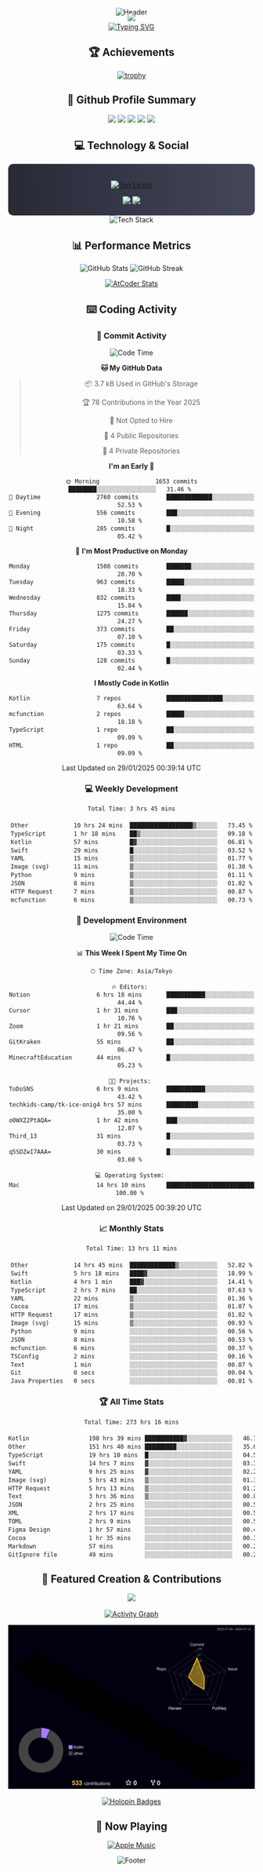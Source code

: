 <div align="center">
  
![Header](https://capsule-render.vercel.app/api?type=waving&color=gradient&customColorList=12&height=300&section=header&text=Welcome%20to%20Batapii's%20Universe&fontSize=50&animation=fadeIn&fontAlignY=40&desc=Android%20Developer%20|%20Kotlin%20LOVE%20)

<div style="margin-top: -20px;">
  <img src="https://readme-typing-svg.herokuapp.com/?lines=Crafting+Android+Experiences;Building+Tomorrow's+Apps+Today;Always+Learning,+Always+Growing&font=Fira%20Code&center=true&width=440&height=45&color=f75c7e&vCenter=true&size=22&pause=1000">
</div>

<a href="https://git.io/typing-svg">
  <img src="https://readme-typing-svg.demolab.com?font=Fira+Code&weight=600&size=28&duration=4000&pause=1000&center=true&vCenter=true&width=800&lines=Hey+there!+I'm+Batapii+%F0%9F%91%8B;Android+Developer+from+Japan+%F0%9F%87%AF%F0%9F%87%B5" alt="Typing SVG" />
</a>

## 🏆 Achievements

[![trophy](https://github-profile-trophy.vercel.app/?username=batapii&theme=onestar&no-frame=true&no-bg=true&column=8&rank=SECRET,SSS,SS,S,AAA,AA,A,B,C,?&margin-w=10&margin-h=10)](https://github.com/ryo-ma/github-profile-trophy)

## 🎯 Github Profile Summary

<div align="center">
  <img src="http://github-profile-summary-cards.vercel.app/api/cards/profile-details?username=batapii&theme=radical" />
  <img src="http://github-profile-summary-cards.vercel.app/api/cards/repos-per-language?username=batapii&theme=radical" />
  <img src="http://github-profile-summary-cards.vercel.app/api/cards/most-commit-language?username=batapii&theme=radical" />
  <img src="http://github-profile-summary-cards.vercel.app/api/cards/stats?username=batapii&theme=radical" />
  <img src="http://github-profile-summary-cards.vercel.app/api/cards/productive-time?username=batapii&theme=radical" />
</div>

## 💻 Technology & Social

<div align="center" style="background: linear-gradient(to right, #282A36, #44475A); padding: 20px; border-radius: 10px;">

[![Top Langs](https://github-readme-stats.vercel.app/api/top-langs/?username=batapii
)](https://github.com/anuraghazra/github-readme-stats)

<div style="margin-top: 15px">
<a href="https://github.com/batapii"><img src="https://img.shields.io/github/followers/batapii?style=for-the-badge&logo=github&label=Follow&color=ff6e96&labelColor=282A36"/></a>
<a href="https://twitter.com/batapii3939"><img src="https://img.shields.io/twitter/follow/batapii?style=for-the-badge&logo=twitter&color=1DA1F2&labelColor=282A36&label= Twitter"/></a>
</div>

</div>

<div align="center">
<img src="https://github-readme-tech-stack.vercel.app/api/cards?title=Tech+Stack&align=center&titleAlign=center&fontSize=20&lineHeight=10&lineCount=4&theme=github_dark&width=800&bg=%230D1117&badge=%23161B22&border=%2321262D&titleColor=%2358A6FF&line1=kotlin%2Ckotlin%2C0095D5%3Bandroid%2Candroid%2C00ff00%3Bjetpackcompose%2Cjetpack%2C4285F4%3B&line2=swift%2Cswift%2CFA7343%3Bfirebase%2Cfirebase%2CFFCA28%3Bgithub%2Cgithub%2C181717%3B&line3=typescript%2Ctypescript%2C3178C6%3Bgraphql%2Cgraphql%2CE10098%3Bsupabase%2Csupabase%2C3FCF8E%3B&line4=gradle%2Cgradle%2C02303A%3Bgitkraken%2Cgitkraken%2C179287%3Bpostman%2Cpostman%2CFF6C37%3B" alt="Tech Stack" />
</div>



## 📊 Performance Metrics

<div align="center">

![GitHub Stats](https://github-readme-stats.vercel.app/api?username=batapii&show_icons=true&theme=radical&hide_border=true&bg_color=0D1117)
![GitHub Streak](https://github-readme-streak-stats.herokuapp.com/?user=batapii&theme=radical&hide_border=true&background=0D1117)

[![AtCoder Stats](https://atcoder-readme-stats.vercel.app/stats/batapii3939?theme=dark&show_history=5&width=495)](https://github.com/iwbc-mzk/atcoder-readme-stats)

</div>

## ⌨️ Coding Activity

### 🌟 Commit Activity
<!--START_SECTION:commit-stats-->
![Code Time](http://img.shields.io/badge/Code%20Time-426%20hrs%2045%20mins-blue)

**🐱 My GitHub Data** 

> 📦 3.7 kB Used in GitHub's Storage 
 > 
> 🏆 78 Contributions in the Year 2025
 > 
> 🚫 Not Opted to Hire
 > 
> 📜 4 Public Repositories 
 > 
> 🔑 4 Private Repositories 
 > 
**I'm an Early 🐤** 

```text
🌞 Morning                1653 commits        ████████░░░░░░░░░░░░░░░░░   31.46 % 
🌆 Daytime                2760 commits        █████████████░░░░░░░░░░░░   52.53 % 
🌃 Evening                556 commits         ███░░░░░░░░░░░░░░░░░░░░░░   10.58 % 
🌙 Night                  285 commits         █░░░░░░░░░░░░░░░░░░░░░░░░   05.42 % 
```
📅 **I'm Most Productive on Monday** 

```text
Monday                   1508 commits        ███████░░░░░░░░░░░░░░░░░░   28.70 % 
Tuesday                  963 commits         █████░░░░░░░░░░░░░░░░░░░░   18.33 % 
Wednesday                832 commits         ████░░░░░░░░░░░░░░░░░░░░░   15.84 % 
Thursday                 1275 commits        ██████░░░░░░░░░░░░░░░░░░░   24.27 % 
Friday                   373 commits         ██░░░░░░░░░░░░░░░░░░░░░░░   07.10 % 
Saturday                 175 commits         █░░░░░░░░░░░░░░░░░░░░░░░░   03.33 % 
Sunday                   128 commits         █░░░░░░░░░░░░░░░░░░░░░░░░   02.44 % 
```


**I Mostly Code in Kotlin** 

```text
Kotlin                   7 repos             ████████████████░░░░░░░░░   63.64 % 
mcfunction               2 repos             █████░░░░░░░░░░░░░░░░░░░░   18.18 % 
TypeScript               1 repo              ██░░░░░░░░░░░░░░░░░░░░░░░   09.09 % 
HTML                     1 repo              ██░░░░░░░░░░░░░░░░░░░░░░░   09.09 % 
```




 Last Updated on 29/01/2025 00:39:14 UTC
<!--END_SECTION:commit-stats-->

### 💻 Weekly Development
<!--START_SECTION:wakatime-->

```txt
Total Time: 3 hrs 45 mins

Other             10 hrs 24 mins  ██████████████████▒░░░░░░   73.45 %
TypeScript        1 hr 18 mins    ██▒░░░░░░░░░░░░░░░░░░░░░░   09.18 %
Kotlin            57 mins         █▓░░░░░░░░░░░░░░░░░░░░░░░   06.81 %
Swift             29 mins         █░░░░░░░░░░░░░░░░░░░░░░░░   03.52 %
YAML              15 mins         ▒░░░░░░░░░░░░░░░░░░░░░░░░   01.77 %
Image (svg)       11 mins         ▒░░░░░░░░░░░░░░░░░░░░░░░░   01.30 %
Python            9 mins          ▒░░░░░░░░░░░░░░░░░░░░░░░░   01.11 %
JSON              8 mins          ▒░░░░░░░░░░░░░░░░░░░░░░░░   01.02 %
HTTP Request      7 mins          ▒░░░░░░░░░░░░░░░░░░░░░░░░   00.87 %
mcfunction        6 mins          ▒░░░░░░░░░░░░░░░░░░░░░░░░   00.73 %
```

<!--END_SECTION:wakatime-->

### 🔨 Development Environment
<!--START_SECTION:dev-stats-->
![Code Time](http://img.shields.io/badge/Code%20Time-426%20hrs%2045%20mins-blue)

📊 **This Week I Spent My Time On** 

```text
🕑︎ Time Zone: Asia/Tokyo

🔥 Editors: 
Notion                   6 hrs 18 mins       ███████████░░░░░░░░░░░░░░   44.44 % 
Cursor                   1 hr 31 mins        ███░░░░░░░░░░░░░░░░░░░░░░   10.76 % 
Zoom                     1 hr 21 mins        ██░░░░░░░░░░░░░░░░░░░░░░░   09.56 % 
GitKraken                55 mins             ██░░░░░░░░░░░░░░░░░░░░░░░   06.47 % 
MinecraftEducation       44 mins             █░░░░░░░░░░░░░░░░░░░░░░░░   05.23 % 

🐱‍💻 Projects: 
ToDoSNS                  6 hrs 9 mins        ███████████░░░░░░░░░░░░░░   43.42 % 
techkids-camp/tk-ice-onig4 hrs 57 mins       █████████░░░░░░░░░░░░░░░░   35.00 % 
o0WXZ2PtAQA=             1 hr 42 mins        ███░░░░░░░░░░░░░░░░░░░░░░   12.07 % 
Third_13                 31 mins             █░░░░░░░░░░░░░░░░░░░░░░░░   03.73 % 
q5SDZwI7AAA=             30 mins             █░░░░░░░░░░░░░░░░░░░░░░░░   03.60 % 

💻 Operating System: 
Mac                      14 hrs 10 mins      █████████████████████████   100.00 % 
```


 Last Updated on 29/01/2025 00:39:20 UTC
<!--END_SECTION:dev-stats-->

### 📈 Monthly Stats
<!--START_SECTION:wakamonth-->

```txt
Total Time: 13 hrs 11 mins

Other             14 hrs 45 mins  █████████████▒░░░░░░░░░░░   52.82 %
Swift             5 hrs 18 mins   ████▓░░░░░░░░░░░░░░░░░░░░   18.99 %
Kotlin            4 hrs 1 min     ███▓░░░░░░░░░░░░░░░░░░░░░   14.41 %
TypeScript        2 hrs 7 mins    ██░░░░░░░░░░░░░░░░░░░░░░░   07.63 %
YAML              22 mins         ▒░░░░░░░░░░░░░░░░░░░░░░░░   01.36 %
Cocoa             17 mins         ▒░░░░░░░░░░░░░░░░░░░░░░░░   01.07 %
HTTP Request      17 mins         ▒░░░░░░░░░░░░░░░░░░░░░░░░   01.02 %
Image (svg)       15 mins         ▒░░░░░░░░░░░░░░░░░░░░░░░░   00.93 %
Python            9 mins          ░░░░░░░░░░░░░░░░░░░░░░░░░   00.56 %
JSON              8 mins          ░░░░░░░░░░░░░░░░░░░░░░░░░   00.53 %
mcfunction        6 mins          ░░░░░░░░░░░░░░░░░░░░░░░░░   00.37 %
TSConfig          2 mins          ░░░░░░░░░░░░░░░░░░░░░░░░░   00.16 %
Text              1 min           ░░░░░░░░░░░░░░░░░░░░░░░░░   00.07 %
Git               0 secs          ░░░░░░░░░░░░░░░░░░░░░░░░░   00.04 %
Java Properties   0 secs          ░░░░░░░░░░░░░░░░░░░░░░░░░   00.01 %
```

<!--END_SECTION:wakamonth-->

### 🏆 All Time Stats
<!--START_SECTION:wakaalltime-->

```txt
Total Time: 273 hrs 16 mins

Kotlin                 198 hrs 39 mins ███████████▓░░░░░░░░░░░░░   46.75 %
Other                  151 hrs 40 mins █████████░░░░░░░░░░░░░░░░   35.69 %
TypeScript             19 hrs 10 mins  █░░░░░░░░░░░░░░░░░░░░░░░░   04.51 %
Swift                  14 hrs 7 mins   ▓░░░░░░░░░░░░░░░░░░░░░░░░   03.32 %
YAML                   9 hrs 25 mins   ▓░░░░░░░░░░░░░░░░░░░░░░░░   02.22 %
Image (svg)            5 hrs 43 mins   ▒░░░░░░░░░░░░░░░░░░░░░░░░   01.35 %
HTTP Request           5 hrs 13 mins   ▒░░░░░░░░░░░░░░░░░░░░░░░░   01.23 %
Text                   3 hrs 36 mins   ▒░░░░░░░░░░░░░░░░░░░░░░░░   00.85 %
JSON                   2 hrs 25 mins   ░░░░░░░░░░░░░░░░░░░░░░░░░   00.57 %
XML                    2 hrs 17 mins   ░░░░░░░░░░░░░░░░░░░░░░░░░   00.54 %
TOML                   2 hrs 9 mins    ░░░░░░░░░░░░░░░░░░░░░░░░░   00.51 %
Figma Design           1 hr 57 mins    ░░░░░░░░░░░░░░░░░░░░░░░░░   00.46 %
Cocoa                  1 hr 35 mins    ░░░░░░░░░░░░░░░░░░░░░░░░░   00.37 %
Markdown               57 mins         ░░░░░░░░░░░░░░░░░░░░░░░░░   00.22 %
GitIgnore file         49 mins         ░░░░░░░░░░░░░░░░░░░░░░░░░   00.20 %
```

<!--END_SECTION:wakaalltime-->


## 🌟 Featured Creation & Contributions

<div align="center">
  <a href="https://github.com/batapii/ToDoSNS">
    <img src="https://github-readme-stats.vercel.app/api/pin/?username=batapii&repo=ToDoSNS&theme=radical&hide_border=true&bg_color=0D1117" />
  </a>

[![Activity Graph](https://github-readme-activity-graph.vercel.app/graph?username=batapii&custom_title=Contribution%20Graph&hide_border=true&theme=radical&bg_color=0D1117)](https://github.com/ashutosh00710/github-readme-activity-graph)

![3D Contrib](./profile-3d-contrib/profile-night-rainbow.svg)

[![Holopin Badges](https://holopin.me/batapii)](https://holopin.io/@batapii)

</div>

## 🎵 Now Playing

<div align="center">
  
[![Apple Music](https://music-profile.rayriffy.com/theme/dark.svg?uid=001005.6598667d2ffd4a10a4f429edd0ba24c4.1156)](https://github.com/rayriffy/apple-music-github-profile)

</div>

![Footer](https://capsule-render.vercel.app/api?type=waving&color=gradient&customColorList=12&height=100&section=footer)

</div>
